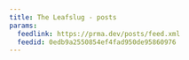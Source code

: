 ```yaml
---
title: The Leafslug - posts
params:
  feedlink: https://prma.dev/posts/feed.xml
  feedid: 0edb9a2550854ef4fad950de95860976
---
```

